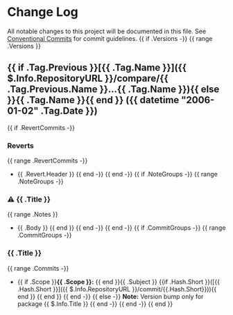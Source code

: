 # Change Log

All notable changes to this project will be documented in this file.
See [Conventional Commits](https://conventionalcommits.org) for commit guidelines.
{{ if .Versions -}}
{{ range .Versions }}
## {{ if .Tag.Previous }}[{{ .Tag.Name }}]({{ $.Info.RepositoryURL }}/compare/{{ .Tag.Previous.Name }}...{{ .Tag.Name }}){{ else }}{{ .Tag.Name }}{{ end }} ({{ datetime "2006-01-02" .Tag.Date }})


{{ if .RevertCommits -}}
### Reverts

{{ range .RevertCommits -}}
* {{ .Revert.Header }}
{{ end -}}
{{ end -}}
{{ if .NoteGroups -}}
{{ range .NoteGroups -}}
### ⚠ {{ .Title }}

{{ range .Notes }}
* {{ .Body }}
{{ end }}
{{ end -}}
{{ end -}}
{{ if .CommitGroups -}}
{{ range .CommitGroups -}}
### {{ .Title }}

{{ range .Commits -}}
* {{ if .Scope }}**{{ .Scope }}:** {{ end }}{{ .Subject }} {{if .Hash.Short }}([{{ .Hash.Short }}]({{ $.Info.RepositoryURL }}/commit/{{.Hash.Short}})){{ end }}
{{ end }}
{{ end -}}
{{ else -}}
**Note:** Version bump only for package {{ $.Info.Title }}
{{ end -}}
{{ end -}}
{{ end }}